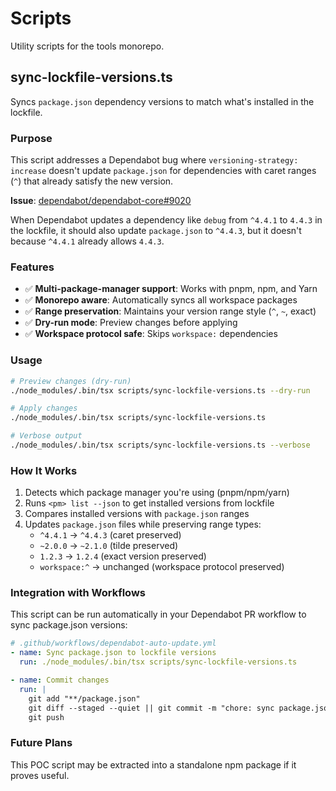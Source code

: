 # Scripts

Utility scripts for the tools monorepo.

## sync-lockfile-versions.ts

Syncs `package.json` dependency versions to match what's installed in the lockfile.

### Purpose

This script addresses a Dependabot bug where `versioning-strategy: increase` doesn't update `package.json` for dependencies with caret ranges (`^`) that already satisfy the new version.

**Issue**: [dependabot/dependabot-core#9020](https://github.com/dependabot/dependabot-core/issues/9020)

When Dependabot updates a dependency like `debug` from `^4.4.1` to `4.4.3` in the lockfile, it should also update `package.json` to `^4.4.3`, but it doesn't because `^4.4.1` already allows `4.4.3`.

### Features

- ✅ **Multi-package-manager support**: Works with pnpm, npm, and Yarn
- ✅ **Monorepo aware**: Automatically syncs all workspace packages
- ✅ **Range preservation**: Maintains your version range style (`^`, `~`, exact)
- ✅ **Dry-run mode**: Preview changes before applying
- ✅ **Workspace protocol safe**: Skips `workspace:` dependencies

### Usage

```bash
# Preview changes (dry-run)
./node_modules/.bin/tsx scripts/sync-lockfile-versions.ts --dry-run

# Apply changes
./node_modules/.bin/tsx scripts/sync-lockfile-versions.ts

# Verbose output
./node_modules/.bin/tsx scripts/sync-lockfile-versions.ts --verbose
```

### How It Works

1. Detects which package manager you're using (pnpm/npm/yarn)
2. Runs `<pm> list --json` to get installed versions from lockfile
3. Compares installed versions with `package.json` ranges
4. Updates `package.json` files while preserving range types:
   - `^4.4.1` → `^4.4.3` (caret preserved)
   - `~2.0.0` → `~2.1.0` (tilde preserved)
   - `1.2.3` → `1.2.4` (exact version preserved)
   - `workspace:^` → unchanged (workspace protocol preserved)

### Integration with Workflows

This script can be run automatically in your Dependabot PR workflow to sync package.json versions:

```yaml
# .github/workflows/dependabot-auto-update.yml
- name: Sync package.json to lockfile versions
  run: ./node_modules/.bin/tsx scripts/sync-lockfile-versions.ts

- name: Commit changes
  run: |
    git add "**/package.json"
    git diff --staged --quiet || git commit -m "chore: sync package.json to lockfile versions"
    git push
```

### Future Plans

This POC script may be extracted into a standalone npm package if it proves useful.
